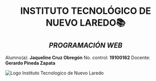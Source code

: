 # <center>INSTITUTO TECNOLÓGICO DE NUEVO LAREDO📚 </center>
## <center>***PROGRAMACIÓN WEB***</center>

Alumno(a): **Jaqueline Cruz Obregón**
No. control: **19100162**
Docente: **Gerardo Pineda Zapata**


![Logo Instituto Tecnologico de Nuevo Laredo](https://www.google.com/url?sa=i&url=http%3A%2F%2Fwww.itnuevolaredo.edu.mx%2F&psig=AOvVaw30_ukMNOApvUgX7XkuGllN&ust=1692880570146000&source=images&cd=vfe&opi=89978449&ved=0CBAQjRxqFwoTCOjQ-_Pl8oADFQAAAAAdAAAAABAE)
